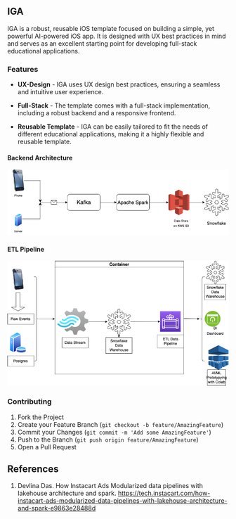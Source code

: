 ## IGA

IGA is a robust, reusable iOS template focused on building a simple, yet powerful AI-powered iOS app. It is designed with UX best practices in mind and serves as an excellent starting point for developing full-stack educational applications. 

### Features

* **UX-Design** - IGA uses UX design best practices, ensuring a seamless and intuitive user experience.

* **Full-Stack** - The template comes with a full-stack implementation, including a robust backend and a responsive frontend. 

* **Reusable Template** - IGA can be easily tailored to fit the needs of different educational applications, making it a highly flexible and reusable template.

#### Backend Architecture

![Backend Architecture](architecture/backend.png)

#### ETL Pipeline

![ETL Pipeline](architecture/etl.png)

### Contributing

1. Fork the Project
2. Create your Feature Branch (`git checkout -b feature/AmazingFeature`)
3. Commit your Changes (`git commit -m 'Add some AmazingFeature'`)
4. Push to the Branch (`git push origin feature/AmazingFeature`)
5. Open a Pull Request


## References

1. Devlina Das. How Instacart Ads Modularized data pipelines with lakehouse architecture and spark. https://tech.instacart.com/how-instacart-ads-modularized-data-pipelines-with-lakehouse-architecture-and-spark-e9863e28488d